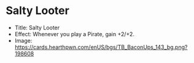 # Salty Looter
- Title:  Salty Looter
- Effect:  Whenever you play a Pirate, gain +2/+2.
- Image:  https://cards.hearthpwn.com/enUS/bgs/TB_BaconUps_143_bg.png?198608
